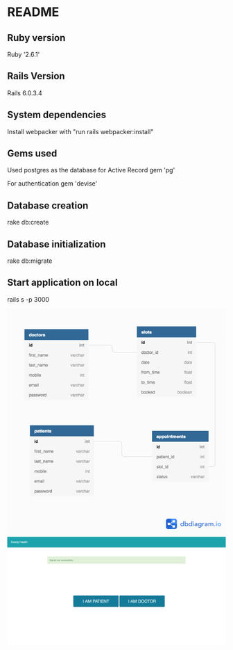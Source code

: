 # README
## Ruby version
Ruby '2.6.1'

## Rails Version
Rails 6.0.3.4

## System dependencies
Install webpacker with "run rails webpacker:install"

## Gems used
Used postgres as the database for Active Record
gem 'pg'

For authentication
gem 'devise'

## Database creation
rake db:create

## Database initialization
rake db:migrate

## Start application on local
rails s -p 3000

![alt text](https://github.com/PrajaktaBande2408/handyhealth/blob/master/app/assets/images/doctors_appointment.png)
![alt text](https://github.com/PrajaktaBande2408/handyhealth/blob/master/app/assets/images/Screen%20Shot%202020-10-24%20at%208.55.29%20PM.png)
